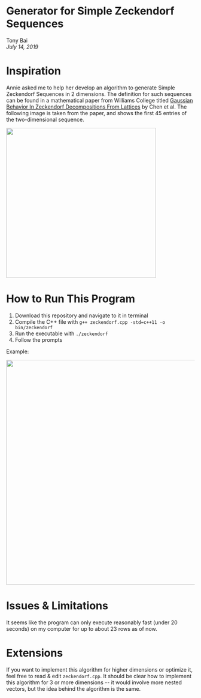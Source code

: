 # Generator for Simple Zeckendorf Sequences
<p>
Tony Bai </br>
<i>July 14, 2019</i>
</p>

# Inspiration
Annie asked me to help her develop an algorithm to generate Simple Zeckendorf Sequences in 2 dimensions. The definition for such sequences can be found in a mathematical paper from Williams College titled [Gaussian Behavior In Zeckendorf Decompositions From Lattices](https://web.williams.edu/Mathematics/sjmiller/public_html/math/papers/Zeckendorf2DComboDecompv70.pdf "math paper") by Chen et al. The following image is taken from the paper, and shows the first 45 entries of the two-dimensional sequence.

<img src="https://github.com/tonyb7/zeckendorf-sequences/blob/master/sequence.png?raw=true" width="400">

# How to Run This Program
1. Download this repository and navigate to it in terminal
2. Compile the C++ file with `g++ zeckendorf.cpp -std=c++11 -o bin/zeckendorf`
3. Run the executable with `./zeckendorf`
4. Follow the prompts

Example:

<img src="https://github.com/tonyb7/zeckendorf-sequences/blob/master/terminal_output.png?raw=true" width="600">

# Issues & Limitations
It seems like the program can only execute reasonably fast (under 20 seconds) on my computer for up to about 23 rows as of now.

# Extensions
If you want to implement this algorithm for higher dimensions or optimize it, feel free to read & edit `zeckendorf.cpp`. It should be clear how to implement this algorithm for 3 or more dimensions -- it would involve more nested vectors, but the idea behind the algorithm is the same.

